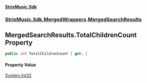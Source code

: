 #### [StrixMusic.Sdk](./index.md 'index')
### [StrixMusic.Sdk.MergedWrappers](./StrixMusic-Sdk-MergedWrappers.md 'StrixMusic.Sdk.MergedWrappers').[MergedSearchResults](./StrixMusic-Sdk-MergedWrappers-MergedSearchResults.md 'StrixMusic.Sdk.MergedWrappers.MergedSearchResults')
## MergedSearchResults.TotalChildrenCount Property
```csharp
public int TotalChildrenCount { get; }
```
#### Property Value
[System.Int32](https://docs.microsoft.com/en-us/dotnet/api/System.Int32 'System.Int32')  
